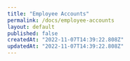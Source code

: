 ```yaml
---
title: "Employee Accounts"
permalink: /docs/employee-accounts
layout: default
published: false
createdAt: "2022-11-07T14:39:22.808Z"
updatedAt: "2022-11-07T14:39:22.808Z"
---
```

